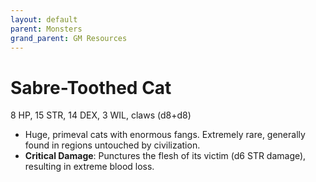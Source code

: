 ```yaml
---
layout: default
parent: Monsters
grand_parent: GM Resources
---
```


# Sabre-Toothed Cat

8 HP, 15 STR, 14 DEX, 3 WIL, claws (d8+d8)

- Huge, primeval cats with enormous fangs. Extremely rare, generally found in regions untouched by civilization.
- **Critical Damage**: Punctures the flesh of its victim (d6 STR damage), resulting in extreme blood loss. 

